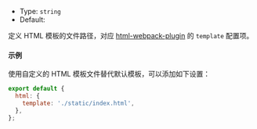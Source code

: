 - Type: `string`
- Default:

定义 HTML 模板的文件路径，对应 [html-webpack-plugin](https://github.com/jantimon/html-webpack-plugin) 的 `template` 配置项。

#### 示例

使用自定义的 HTML 模板文件替代默认模板，可以添加如下设置：

```js
export default {
  html: {
    template: './static/index.html',
  },
};
```